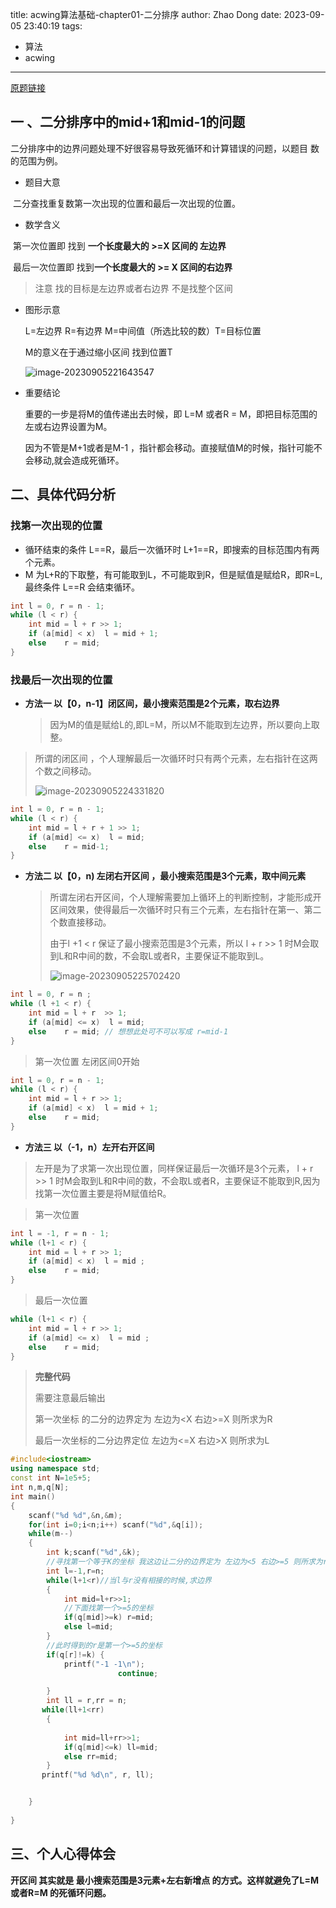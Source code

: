 title: acwing算法基础-chapter01-二分排序
author: Zhao Dong
date: 2023-09-05 23:40:19
tags:

- 算法
- acwing

---

[原题链接](https://www.acwing.com/problem/content/791/)

## 一 、二分排序中的mid+1和mid-1的问题

二分排序中的边界问题处理不好很容易导致死循环和计算错误的问题，以题目 数的范围为例。

- 题目大意

​	二分查找重复数第一次出现的位置和最后一次出现的位置。

- 数学含义


​	第一次位置即 找到 **一个长度最大的 >=X 区间的 左边界**

​	最后一次位置即 找到**一个长度最大的 >= X 区间的右边界**

> 注意 找的目标是左边界或者右边界 不是找整个区间

- 图形示意

  L=左边界 R=有边界 M=中间值（所选比较的数）T=目标位置 

  M的意义在于通过缩小区间 找到位置T 

  

  ![image-20230905221643547](https://s2.loli.net/2023/09/05/4XVwl6cAPrdqNT8.png)

- 重要结论

  重要的一步是将M的值传递出去时候，即 L=M 或者R = M，即把目标范围的左或右边界设置为M。

  因为不管是M+1或者是M-1 ，指针都会移动。直接赋值M的时候，指针可能不会移动,就会造成死循环。

## 二、具体代码分析

### 找第一次出现的位置

- 循环结束的条件 L==R，最后一次循环时 L+1==R，即搜索的目标范围内有两个元素。
- M 为L+R的下取整，有可能取到L，不可能取到R，但是赋值是赋给R，即R=L,最终条件 L==R 会结束循环。

```c++
int l = 0, r = n - 1;
while (l < r) {
    int mid = l + r >> 1;
    if (a[mid] < x)  l = mid + 1;
    else    r = mid;
}
```



### 找最后一次出现的位置

- **方法一 以【0，n-1】闭区间，最小搜索范围是2个元素，取右边界**

  > 因为M的值是赋给L的,即L=M，所以M不能取到左边界，所以要向上取整。

> 所谓的闭区间 ，个人理解最后一次循环时只有两个元素，左右指针在这两个数之间移动。
>
> ![image-20230905224331820](https://s2.loli.net/2023/09/05/2Sg6iKlmVPI3wMU.png)

```c++
int l = 0, r = n - 1;
while (l < r) {
    int mid = l + r + 1 >> 1;
    if (a[mid] <= x)  l = mid;
    else    r = mid-1;
}
```

- **方法二 以【0，n) 左闭右开区间 ，最小搜索范围是3个元素，取中间元素**

  > 所谓左闭右开区间，个人理解需要加上循环上的判断控制，才能形成开区间效果，使得最后一次循环时只有三个元素，左右指针在第一、第二个数直接移动。
  >
  > 由于l +1 < r 保证了最小搜索范围是3个元素，所以  l + r  >> 1 时M会取到L和R中间的数，不会取L或者R，主要保证不能取到L。
  >
  > 
  >
  > ![image-20230905225702420](https://s2.loli.net/2023/09/05/h7UQipf1SK2lPsT.png)

```c++
int l = 0, r = n ;
while (l +1 < r) {
    int mid = l + r  >> 1;
    if (a[mid] <= x)  l = mid;
    else    r = mid; // 想想此处可不可以写成 r=mid-1
}
```



> 第一次位置 左闭区间0开始

```c++
int l = 0, r = n - 1;
while (l < r) {
    int mid = l + r >> 1;
    if (a[mid] < x)  l = mid + 1;
    else    r = mid;
}
```



- **方法三  以（-1，n）左开右开区间**

> 左开是为了求第一次出现位置，同样保证最后一次循环是3个元素，  l + r  >> 1 时M会取到L和R中间的数，不会取L或者R，主要保证不能取到R,因为找第一次位置主要是将M赋值给R。

> 第一次位置

```c++
int l = -1, r = n - 1;
while (l+1 < r) {
    int mid = l + r >> 1;
    if (a[mid] < x)  l = mid ;
    else    r = mid;
}
```

> 最后一次位置

```c++
while (l+1 < r) {
    int mid = l + r >> 1;
    if (a[mid] <= x)  l = mid ;
    else    r = mid;
}
```



> **完整代码**
>
> 需要注意最后输出 
>
> 第一次坐标 的二分的边界定为 左边为<X 右边>=X 则所求为R
>
> 最后一次坐标的二分边界定位 左边为<=X 右边>X 则所求为L
>
> 

```c++
#include<iostream>
using namespace std;
const int N=1e5+5;
int n,m,q[N];
int main()
{
    scanf("%d %d",&n,&m);
    for(int i=0;i<n;i++) scanf("%d",&q[i]);
    while(m--)
    {
        int k;scanf("%d",&k);
        //寻找第一个等于K的坐标 我这边让二分的边界定为 左边为<5 右边>=5 则所求为r
        int l=-1,r=n;
        while(l+1<r)//当l与r没有相接的时候,求边界
        {
            int mid=l+r>>1;
            //下面找第一个>=5的坐标
            if(q[mid]>=k) r=mid;
            else l=mid;
        }
        //此时得到的r是第一个>=5的坐标
        if(q[r]!=k) {
            printf("-1 -1\n");
                        continue;

        }
        int ll = r,rr = n;
       while(ll+1<rr)
        {
            
            int mid=ll+rr>>1;
            if(q[mid]<=k) ll=mid;
            else rr=mid;
        }
       printf("%d %d\n", r, ll);


    }
    
}

```



## 三、个人心得体会

**开区间 其实就是 最小搜索范围是3元素+左右新增点 的方式。这样就避免了L=M或者R=M 的死循环问题。**
